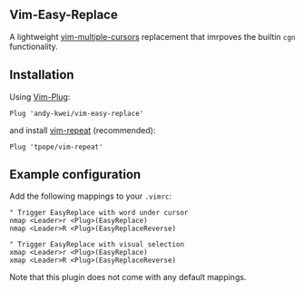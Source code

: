 Vim-Easy-Replace
--------------------
A lightweight [vim-multiple-cursors](https://github.com/terryma/vim-multiple-cursors) replacement that imrpoves the builtin `cgn` functionality.

## Installation
Using [Vim-Plug](https://github.com/junegunn/vim-plug):
```vim
Plug 'andy-kwei/vim-easy-replace'
```
and install [vim-repeat](https://github.com/tpope/vim-repeat) (recommended):
```vim
Plug 'tpope/vim-repeat'
```

## Example configuration
Add the following mappings to your `.vimrc`:
```vim
" Trigger EasyReplace with word under cursor
nmap <Leader>r <Plug>(EasyReplace)
nmap <Leader>R <Plug>(EasyReplaceReverse)

" Trigger EasyReplace with visual selection
xmap <Leader>r <Plug>(EasyReplace)
xmap <Leader>R <Plug>(EasyReplaceReverse)
```
Note that this plugin does not come with any default mappings.

